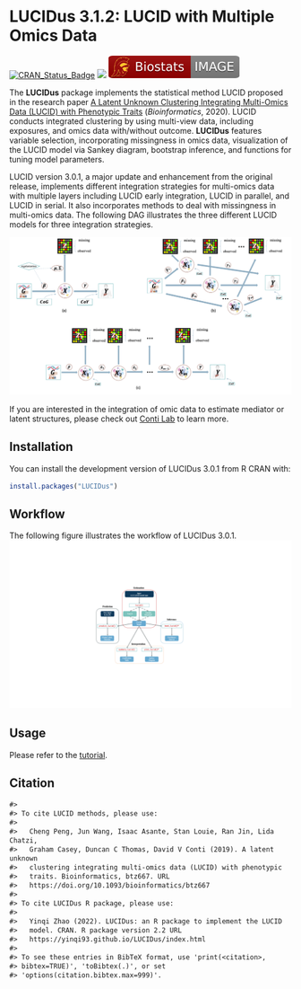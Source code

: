 
# LUCIDus 3.1.2: LUCID with Multiple Omics Data 

<!-- badges: start -->
[![CRAN_Status_Badge](http://www.r-pkg.org/badges/version/LUCIDus?color=green)](https://cran.r-project.org/package=LUCIDus)
![](https://cranlogs.r-pkg.org/badges/grand-total/LUCIDus?color=blue)
[![](https://raw.githubusercontent.com/USCbiostats/badges/master/tommy-image-badge.svg)](https://image.usc.edu)
<!-- badges: end -->



The **LUCIDus** package implements the statistical method LUCID proposed in the research paper [A Latent Unknown Clustering Integrating
Multi-Omics Data (LUCID) with Phenotypic Traits](https://doi.org/10.1093/bioinformatics/btz667)
(*Bioinformatics*, 2020). LUCID conducts integrated clustering by using multi-view data, including exposures, and omics data with/without outcome. **LUCIDus** features variable selection, incorporating missingness in omics data, visualization of the LUCID model via Sankey diagram, bootstrap inference, and functions for tuning model parameters.

LUCID version 3.0.1, a major update and enhancement from the original release, implements different integration strategies for multi-omics data with multiple layers including LUCID early integration, LUCID in parallel, and LUCID in serial. It also incorporates methods to deal with missingness in multi-omics data. The following DAG illustrates the three different LUCID models for three integration strategies.

![plot](./figure/fig1.png)

If you are interested in the integration of omic data to estimate mediator or latent structures, please check out [Conti
Lab](https://contilab.usc.edu/about/) to learn more.



## Installation

You can install the development version of LUCIDus 3.0.1 from R CRAN with:

``` r
install.packages("LUCIDus")
```


## Workflow
The following figure illustrates the workflow of LUCIDus 3.0.1.
![plot](./figure/fig2.png)


## Usage

Please refer to the
[tutorial](https://USCbiostats.github.io/LUCIDus/articles/LUCIDus.html).

## Citation

    #> 
    #> To cite LUCID methods, please use:
    #> 
    #>   Cheng Peng, Jun Wang, Isaac Asante, Stan Louie, Ran Jin, Lida Chatzi,
    #>   Graham Casey, Duncan C Thomas, David V Conti (2019). A latent unknown
    #>   clustering integrating multi-omics data (LUCID) with phenotypic
    #>   traits. Bioinformatics, btz667. URL
    #>   https://doi.org/10.1093/bioinformatics/btz667
    #> 
    #> To cite LUCIDus R package, please use:
    #> 
    #>   Yinqi Zhao (2022). LUCIDus: an R package to implement the LUCID
    #>   model. CRAN. R package version 2.2 URL
    #>   https://yinqi93.github.io/LUCIDus/index.html
    #> 
    #> To see these entries in BibTeX format, use 'print(<citation>,
    #> bibtex=TRUE)', 'toBibtex(.)', or set
    #> 'options(citation.bibtex.max=999)'.


